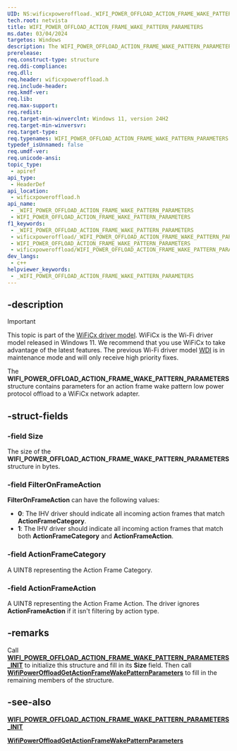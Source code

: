 ```yaml
---
UID: NS:wificxpoweroffload._WIFI_POWER_OFFLOAD_ACTION_FRAME_WAKE_PATTERN_PARAMETERS
tech.root: netvista
title: WIFI_POWER_OFFLOAD_ACTION_FRAME_WAKE_PATTERN_PARAMETERS
ms.date: 03/04/2024
targetos: Windows
description: The WIFI_POWER_OFFLOAD_ACTION_FRAME_WAKE_PATTERN_PARAMETERS structure contains parameters for an action frame wake pattern low power protocol offload to a WiFiCx network adapter.
prerelease:
req.construct-type: structure
req.ddi-compliance: 
req.dll: 
req.header: wificxpoweroffload.h
req.include-header: 
req.kmdf-ver: 
req.lib: 
req.max-support: 
req.redist: 
req.target-min-winverclnt: Windows 11, version 24H2 
req.target-min-winversvr: 
req.target-type: 
req.typenames: WIFI_POWER_OFFLOAD_ACTION_FRAME_WAKE_PATTERN_PARAMETERS
typedef_isUnnamed: false
req.umdf-ver: 
req.unicode-ansi: 
topic_type:
 - apiref
api_type:
 - HeaderDef
api_location:
 - wificxpoweroffload.h
api_name:
 - _WIFI_POWER_OFFLOAD_ACTION_FRAME_WAKE_PATTERN_PARAMETERS
 - WIFI_POWER_OFFLOAD_ACTION_FRAME_WAKE_PATTERN_PARAMETERS
f1_keywords:
 - _WIFI_POWER_OFFLOAD_ACTION_FRAME_WAKE_PATTERN_PARAMETERS
 - wificxpoweroffload/_WIFI_POWER_OFFLOAD_ACTION_FRAME_WAKE_PATTERN_PARAMETERS
 - WIFI_POWER_OFFLOAD_ACTION_FRAME_WAKE_PATTERN_PARAMETERS
 - wificxpoweroffload/WIFI_POWER_OFFLOAD_ACTION_FRAME_WAKE_PATTERN_PARAMETERS
dev_langs:
 - c++
helpviewer_keywords:
 - _WIFI_POWER_OFFLOAD_ACTION_FRAME_WAKE_PATTERN_PARAMETERS
---
```


## -description

> [!IMPORTANT]
> This topic is part of the [WiFiCx driver model](/windows-hardware/drivers/netcx/wifi-wdf-class-extension-wificx). WiFiCx is the Wi-Fi driver model released in Windows 11. We recommend that you use WiFiCx to take advantage of the latest  features. The previous Wi-Fi driver model [WDI](/windows-hardware/drivers/network/wdi-miniport-driver-design-guide) is in maintenance mode and will only receive high priority fixes.

The **WIFI_POWER_OFFLOAD_ACTION_FRAME_WAKE_PATTERN_PARAMETERS** structure contains parameters for an action frame wake pattern low power protocol offload to a WiFiCx network adapter.

## -struct-fields

### -field Size

The size of the **WIFI_POWER_OFFLOAD_ACTION_FRAME_WAKE_PATTERN_PARAMETERS** structure in bytes.

### -field FilterOnFrameAction

**FilterOnFrameAction** can have the following values:
* **0**: The IHV driver should indicate all incoming action frames that match **ActionFrameCategory**.
* **1**: The IHV driver should indicate all incoming action frames that match both **ActionFrameCategory** and **ActionFrameAction**.

### -field ActionFrameCategory

A UINT8 representing the Action Frame Category.

### -field ActionFrameAction

A UINT8 representing the Action Frame Action. The driver ignores **ActionFrameAction** if it isn't filtering by action type.

## -remarks

Call [**WIFI_POWER_OFFLOAD_ACTION_FRAME_WAKE_PATTERN_PARAMETERS_INIT**](wificxpoweroffload\nf-wificxpoweroffload-wifi_power_offload_action_frame_wake_pattern_parameters_init.md) to initialize this structure and fill in its **Size** field. Then call [**WifiPowerOffloadGetActionFrameWakePatternParameters**](nf-wificxpoweroffload-wifipoweroffloadgetactionframewakepatternparameters.md) to fill in the remaining members of the structure.

## -see-also

[**WIFI_POWER_OFFLOAD_ACTION_FRAME_WAKE_PATTERN_PARAMETERS_INIT**](wificxpoweroffload\nf-wificxpoweroffload-wifi_power_offload_action_frame_wake_pattern_parameters_init.md)

[**WifiPowerOffloadGetActionFrameWakePatternParameters**](nf-wificxpoweroffload-wifipoweroffloadgetactionframewakepatternparameters.md)
